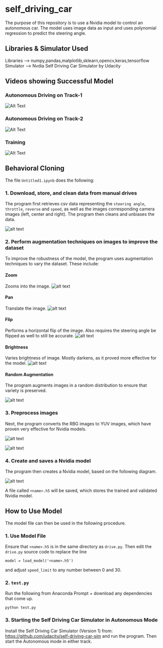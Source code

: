 # self_driving_car

The purpose of this repository is to use a Nvidia model to control an autonomous car. The model uses image data as input and uses polynomial regression to predict the steering angle. 

## Libraries & Simulator Used
Libraries --> numpy,pandas,matplotlib,sklearn,opencv,keras,tensorflow
Simulator --> Nvdia Self Driving Car Simulator by Udacity
## Videos showing Successful Model

### Autonomous Driving on Track-1
![Alt Text](gifs/Autonomous.gif)

### Autonomous Driving on Track-2
![Alt Text](gifs/Autonomous_New.gif)

### Training 
![Alt Text](gifs/Train.gif)

## Behavioral Cloning

The file `Untitled1.ipynb` does the following:

### 1. Download, store, and clean data from manual drives

The program first retrieves csv data representing the `steering angle`, `throttle`, `reverse` and `speed`, as well as the images corresponding camera images (left, center and right). The program then cleans and unbiases the data.

![alt text](images/Unbias_Data.png?raw=true "Unbias Data")

### 2. Perform augmentation techniques on images to improve the dataset

To improve the robustness of the model, the program uses augmentation techniques to vary the dataset. These include:

#### Zoom

Zooms into the image.
![alt text](images/Zoom.png?raw=true "Zoom")

#### Pan

Translate the image.
![alt text](images/Pan.png?raw=true "Pan")

#### Flip

Performs a horizontal flip of the image. Also requires the steering angle be flipped as well to still be accurate.
![alt text](images/Flip.png?raw=true "Flip")

#### Brightness

Varies brightness of image. Mostly darkens, as it proved more effective for the model.
![alt text](images/Brightness.png?raw=true "Brightness")

#### Random Augmentation

The program augments images in a random distribution to ensure that variety is preserved.

![alt text](images/Random_Augmentation.png?raw=true "Random Augmentation")

### 3. Preprocess images

Next, the program converts the RBG images to YUV images, which have proven very effective for Nvidia models.

![alt text](images/Preprocess.png?raw=true "Preprocess")

![alt text](images/Preprocess_Augmentation.png?raw=true "Preprocess+Augmentation")

### 4. Create and saves a Nvidia model

The program then creates a Nvidia model, based on the following diagram.

![alt text](images/Nvidia_Model.png?raw=true "Nvidia Model")

 
A file called `<name>.h5` will be saved, which stores the trained and validated Nvidia model.

## How to Use Model

The model file can then be used in the following procedure.
  
### 1. Use Model File

Ensure that `<name>.h5` is in the same directory as `drive.py`. Then edit the `drive.py` source code to replace the line

```
model = load_model('<name>.h5')
```

and adjust `speed_limit` to any number between 0 and 30.

### 2. `test.py`

Run the following from Anaconda Prompt + download any dependencies that come up.

```
python test.py
```

### 3. Starting the Self Driving Car Simulator in Autonomous Mode

Install the Self Driving Car Simulator (Version 1) from: <a>https://github.com/udacity/self-driving-car-sim</a> and run the program. Then start the Autonomous mode in either track.


